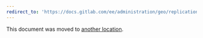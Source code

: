 ```yaml
---
redirect_to: 'https://docs.gitlab.com/ee/administration/geo/replication/object_storage.md'
---
```


This document was moved to [another location](https://docs.gitlab.com/ee/administration/geo/replication/object_storage.md).
